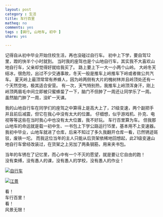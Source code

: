 ```yaml
---
layout: post 
category : 生活
title: 车行百里 
matheq: no
comments: yes
tags : [骑行, 山地车, 初中 ]  
share: yes

---
```


记得自从初中毕业开始住校生活，再也没碰过自行车。
初中上下学，要自驾12里，蹬的快半个小时就到。
当时我的座驾也是个山地自行车，其实我不大喜欢山地自行车，父亲却觉得好就给我买了。
路上要上下一大一小两个山岭。
大岭冬天结冰，很危险，出过不少交通事故，冬天一般是推车上岭推车下岭或者做公共汽车。
夏天岭上最顶常常有养蜂人，因为岭两侧有大片的槐树林并且岭顶处还有一个天然空地，极其适合安营。
有一次，天气特别热，我推车上岭顶浑身汗，刚上岭顶两眉毛中间立即被只蜜蜂蛰了一下，脑门不但肿了一周还让同学乐了一周。
虽然脑门肿了一周，没旷一天课。

我的山地自行车在同学们的座驾之中算得上是高大上了，21级变速，两个副把手并且前后减震，但它在我心中没有太大的位置。
仔细想，似乎游戏机、扑克、电视等等这些在当时我心中也没有太大位置，我不好玩。
车行百里算为车。
但我那山地车的命运就是载一初中生、一书包上下学公路运行15里，基本用不上变速器。
我初中毕业，山地车就进了仓库，后来不知过了多久我翻开仓库一看，已然锈迹斑驳，废铁一坨。
而我这位当年的主人只能从后货架依稀地回想起，此21级变速山地自行车曾经改装过，在货架之上另加了两条钢筋，用来夹书包。

当年的车锈在了记忆里，而心中有一个不灭的愿望，就是要让它自由的跑！  
没有束缚，没有愚人的课，没有愚人的学校，没有愚人的作业！

<a class="fancybox" rel="gallary1" href="https://2s66lw.blu.livefilestore.com/y2pi-KiUfYjFl4rPAAQKSOBDemAtBU921cXx7gyq2BJDakoV7-CVbK80I4JxXvIM8fYxMeoreYshWLjaroauCLY7ljOXDm1aYJriDRqOF7Zb60/IMG_0246.JPG" title="自行车"><img src="https://2s66lw.blu.livefilestore.com/y2pi-KiUfYjFl4rPAAQKSOBDemAtBU921cXx7gyq2BJDakoV7-CVbK80I4JxXvIM8fYxMeoreYshWLjaroauCLY7ljOXDm1aYJriDRqOF7Zb60/IMG_0246.JPG" alt="自行车"/></a>

<a class="fancybox" rel="gallary1" href="https://2s66lw.blu.livefilestore.com/y2puWXWHZ2OW9seA5rDhkfSX3y5zAP5dltKycW2hGNtahl2FfAXUk_bf0_1YUQ8SXuurYcvpfLNDTq3dYO7IcdixiVJ23ExggeoJoG7Tn1gSWw/IMG_0208.JPG" title="江景"><img src="https://2s66lw.blu.livefilestore.com/y2puWXWHZ2OW9seA5rDhkfSX3y5zAP5dltKycW2hGNtahl2FfAXUk_bf0_1YUQ8SXuurYcvpfLNDTq3dYO7IcdixiVJ23ExggeoJoG7Tn1gSWw/IMG_0208.JPG" alt="江景"/></a>


看！  
车行百里！  
看！  
风景无限！
